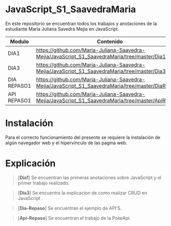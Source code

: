 # JavaScript_S1_SaavedraMaria

En este repositorio se encuentran todos los trabajos y anotaciones de la estudiante Maria Juliana Savedra Mejia en JavaScript.


| Modulo | Contenido |
|--|--|
| DIA1 |https://github.com/Maria-Juliana-Saavedra-Mejia/JavaScript_S1_SaavedraMaria/tree/master/Dia1|
| DIA3 |https://github.com/Maria-Juliana-Saavedra-Mejia/JavaScript_S1_SaavedraMaria/tree/master/Dia3|
| DIA REPASO1 |https://github.com/Maria-Juliana-Saavedra-Mejia/JavaScript_S1_SaavedraMaria/tree/master/DiaRepaso1|
| API REPASO1 |https://github.com/Maria-Juliana-Saavedra-Mejia/JavaScript_S1_SaavedraMaria/tree/master/ApiRepaso|


# **Instalación**

Para el correcto funcionamiento del presente se requiere la instalación de algún navegador web y el hipervínculo de las pagina web.

# **Explicación**

> [**Dia1**]
Se encuentran las primeras anotaciones sobre JavaScript y el primer trabajo realizado. 

> [**Dia3**]
Se encuentra la explicacion de como realizar CRUD en JavaScript . 

> [**Dia-Repaso**]
Se encuentran el ejemplo de API'S. 

> [**Api-Repaso**]
Se encuentran el trabajo de la PokeApi. 
